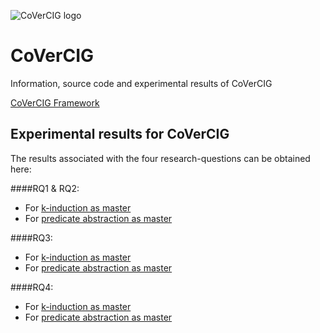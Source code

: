 ![CoVerCIG logo](https://raw.githubusercontent.com/covercig/covercig.github.io/master/covercig.png  "CoVerCIG logo" )
# CoVerCIG
Information, source code and experimental results of CoVerCIG

[CoVerCIG Framework](covercigFramework)

## Experimental results for CoVerCIG
The results associated with the four research-questions can be obtained here:

####RQ1 & RQ2:
+ For [k-induction as master](evaluation/tabels/rq1/rq1-kind.html)
+ For [predicate abstraction as master](evaluation/tabels/rq1/rq1-kind.html)

####RQ3: 
+ For [k-induction as master](evaluation/tabels/rq3/rq3-kind.html)
+ For [predicate abstraction as master](evaluation/tabels/rq3/rq3-kind.html)

####RQ4: 
+ For [k-induction as master](evaluation/tabels/rq4/rq4-kind.html)
+ For [predicate abstraction as master](evaluation/tabels/rq4/rq4-kind.html)

